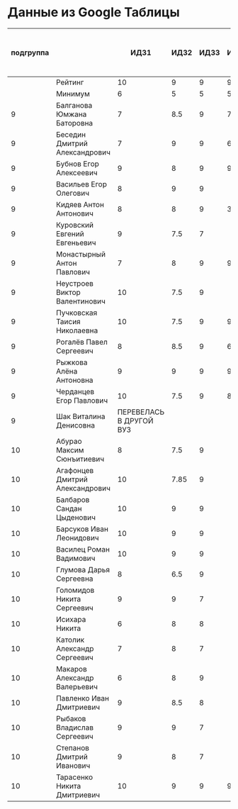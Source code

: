 # Данные из Google Таблицы

| подгруппа |  | ИДЗ1 | ИДЗ2 | ИДЗ3 | ИДЗ4 | ИДЗ5 | ИДЗ | КР 1 | КР 2 | Коллоквиум | 21.09 | 28.09 | 07.10 | 12.10 | 19.10 | 26.10 | 02.11 | 09.11 | 16.11 | 23.11 | 30.11 | 07.12 | 14.12 | 21.12 | 11.01 | 18.01 | 25.01 | Доп. баллы (работа на паре) | Посещения | Конспект | Сумма баллов | Итоговая оценка |
| --- | --- | --- | --- | --- | --- | --- | --- | --- | --- | --- | --- | --- | --- | --- | --- | --- | --- | --- | --- | --- | --- | --- | --- | --- | --- | --- | --- | --- | --- | --- | --- | --- |
|  | Рейтинг | 10 | 9 | 9 | 9 | 9 | 46 | 8 | 8 | 15 |  |  |  |  |  |  |  |  |  |  |  |  |  |  |  |  |  | 9 | 9 | 5 |  |  |
|  | Минимум | 6 | 5 | 5 | 5 | 5 | 26 | 6 | 6 | 10 |  |  |  |  |  |  |  |  |  |  |  |  |  |  |  |  |  | 4 | 6 | 3 |  |  |
| 9 | Балганова Юмжана Баторовна | 7 | 8.5 | 9 | 7 | 9 | 40.5 | 7.8 | 6 | 13 | 1 | 2 | 1 | 2 | 1 | 2 | 1 | 2 | 1 | 2 | 1 | 2 | 1 |  |  |  |  | 3.3 | 6.84 |  | 77.44 | хорошо |
| 9 | Беседин Дмитрий Александрович | 7 | 9 | 9 | 6.5 | 7.5 | 39 | 6.5 | 7.5 | 11 | 1 | 2 | 0 | 2 | 1 | 2 | 1 | 2 | 0 | 2 | 1 | 2 | 1 | 2 |  |  |  | 2 | 6.84 |  | 72.84 | удовлетворительно |
| 9 | Бубнов Егор Алексеевич | 9 | 8 | 9 | 9 | 7 | 42 | 6 | 6 | 10 | 1 | 2 | 1 | 2 | 1 | 2 | 1 | 2 | 1 | 2 | 1 | 2 | 1 | 2 |  |  |  | 2 | 7.56 |  | 73.56 | удовлетворительно |
| 9 | Васильев Егор Олегович | 8 | 9 | 9 |  |  | 26 | 6.8 | 6 | 14 | 1 | 2 | 1 | 2 | 1 | 2 | 1 | 2 | 1 | 2 | 1 | 2 | 1 |  |  |  |  | 3.3 | 6.84 |  | 62.94 | удовлетворительно |
| 9 | Кидяев Антон Антонович | 8 | 8 | 9 | 3 | 9 | 37 | 6.25 | 6 | 10 | 1 | 2 | 1 | 2 | 1 | 2 | 1 | 2 | 1 | 2 | 1 | 2 | 1 |  |  |  |  | 2 | 6.84 |  | 68.09 | удовлетворительно |
| 9 | Куровский Евгений Евгеньевич | 9 | 7.5 | 7 |  |  | 23.5 | 6.55 | 6 | 8 | 1 | 2 | 1 | 2 | 1 | 2 | 1 | 2 | 0 | 2 | 0 | 2 | 0 |  |  |  |  | 2 | 5.76 |  | 51.809999999999995 | неудовлетворительно |
| 9 | Монастырный Антон Павлович | 7 | 8 | 9 | 9 | 9 | 42 | 8 | 7.5 | 10 | 1 | 2 | 1 | 2 | 1 | 2 | 1 | 2 | 1 | 2 | 1 | 2 | 1 | 2 |  |  |  | 6.6 | 7.56 |  | 81.66 | хорошо |
| 9 | Неустроев Виктор Валентинович | 10 | 7.5 | 9 |  |  | 26.5 | 8 | 6 | 15 | 1 | 2 | 1 | 2 | 1 | 2 | 1 | 2 | 1 | 2 | 1 | 2 | 1 |  |  |  |  | 2.8 | 6.84 |  | 65.14 | удовлетворительно |
| 9 | Пучковская Таисия Николаевна | 10 | 7.5 | 9 | 9 | 9 | 44.5 | 7.25 | 6 | 15 | 1 | 2 | 1 | 2 | 1 | 2 | 1 | 2 | 1 | 2 | 1 | 2 | 1 | 2 |  |  |  | 3.3 | 7.56 |  | 83.61 | хорошо |
| 9 | Рогалёв Павел Сергеевич | 8 | 8.5 | 9 | 6.5 |  | 32 | 6 | 4 | 8 | 1 | 2 | 1 | 2 | 1 | 2 | 1 | 2 | 1 | 2 | 1 | 2 | 1 |  |  |  |  | 2 | 6.84 |  | 58.84 | неудовлетворительно |
| 9 | Рыжкова Алёна Антоновна | 9 | 9 | 9 | 9 | 9 | 45 | 7.6 | 6 | 15 | 1 | 2 | 1 | 2 | 1 | 2 | 1 | 2 | 1 | 2 | 1 | 2 | 1 | 2 |  |  |  | 2.3 | 7.56 |  | 83.46 | хорошо |
| 9 | Черданцев Егор Павлович | 10 | 7.5 | 9 | 8 | 8 | 42.5 | 7.5 | 8 | 15 | 1 | 2 | 1 | 2 | 1 | 2 | 1 | 2 | 1 | 2 | 1 | 2 | 1 | 2 | 1 | 2 | 1 | 6.3 | 9 | 5 | 93.3 | отлично |
| 9 | Шак Виталина Денисовна | ПЕРЕВЕЛАСЬ В ДРУГОЙ ВУЗ |  |  |  |  |  |  |  |  |  |  |  |  |  |  |  |  |  |  |  |  |  |  |  |  |  |  |  |  |  | неудовлетворительно |
| 10 | Абурао Максим Сюнъитиевич | 8 | 7.5 | 9 |  |  | 24.5 | 6 |  |  | 2 | 1 | 2 | 1 | 2 | 1 | 2 | 1 | 2 | 1 | 2 | 1 | 2 |  |  |  |  | 6 | 7.2 |  | 43.7 | неудовлетворительно |
| 10 | Агафонцев Дмитрий Александрович | 10 | 7.85 | 9 |  |  | 26.85 | 7.6 | 7 |  | 2 | 1 | 2 | 1 | 2 | 1 | 2 | 1 | 2 | 1 | 2 | 1 | 2 |  |  |  |  | 1 | 7.2 |  | 49.650000000000006 | неудовлетворительно |
| 10 | Балбаров Сандан Цыденович | 10 | 9 | 9 |  |  | 28 | 7.6 |  |  | 2 | 1 | 2 | 1 | Б | Б | 2 | 1 | 2 | Б | Б | Б | Б |  |  |  |  | 1.3 | 3.96 |  | 40.86 | неудовлетворительно |
| 10 | Барсуков Иван Леонидович | 10 | 9 | 9 |  |  | 28 | 8 |  |  | 2 | 1 | 2 | 1 | 2 | 1 | 2 | 1 | 2 | 1 | 2 | 1 | 2 |  |  |  |  | 4.3 | 7.2 |  | 47.5 | неудовлетворительно |
| 10 | Василец Роман Вадимович | 10 | 9 | 9 |  |  | 28 | 7 | 8 |  | 2 | 1 | 2 | 1 | 2 | 1 | 2 | 1 | 2 | 1 | 2 | 1 | 2 |  |  |  |  | 1 | 7.2 |  | 51.2 | неудовлетворительно |
| 10 | Глумова Дарья Сергеевна | 8 | 6.5 | 9 |  |  | 23.5 | 6 | 5 |  | 2 | 1 | 2 | 1 | 2 | 1 | 1 | 1 | 2 | 1 | 2 | 1 | 2 |  |  |  |  | 1 | 6.84 |  | 42.34 | неудовлетворительно |
| 10 | Голомидов Никита Сергеевич | 9 | 9 | 7 |  |  | 25 | 6 | 4 |  | 2 | 1 | 2 | 1 | 2 | 1 | 2 | 1 | 2 | 1 | 2 | 1 | 2 |  |  |  |  | 1 | 7.2 |  | 43.2 | неудовлетворительно |
| 10 | Исихара Никита | 6 | 8 | 8 |  |  | 22 | 6.8 | 4 |  | 2 | 1 | 2 | 1 | 2 | 1 | 2 | 1 | 2 | 1 | 2 | 1 | 2 |  |  |  |  | 1.8 | 7.2 |  | 41.8 | неудовлетворительно |
| 10 | Католик Александр Сергеевич | 7 | 8 | 7 |  |  | 22 | 6 | 6 |  | 2 | 1 | 2 | 1 | 2 | 1 | 2 | 1 | 2 | 1 | 2 | 1 | 2 |  |  |  |  | 1 | 7.2 |  | 42.2 | неудовлетворительно |
| 10 | Макаров Александр Валерьевич | 6 | 8 | 9 |  |  | 23 | 7.8 | 8 |  | 2 | 1 | 2 | 1 | 2 | 1 | 2 | 1 | 2 | 1 | 2 | 1 | 2 |  |  |  |  | 4.3 | 7.2 |  | 50.3 | неудовлетворительно |
| 10 | Павленко Иван Дмитриевич | 9 | 8.5 | 8 |  |  | 25.5 | 6 |  |  | 2 | 1 | 2 | 1 | 2 | 1 | 2 | 1 | 2 | 1 | 2 | 1 | 2 |  |  |  |  | 1 | 7.2 |  | 39.7 | неудовлетворительно |
| 10 | Рыбаков Владислав Сергеевич | 9 | 9 | 7 |  |  | 25 | 6.5 | 8 |  | 2 | 1 | 2 | 1 | 2 | 1 | 2 | 1 | 2 | 1 | 2 | 1 | 2 |  |  |  |  | 1 | 7.2 |  | 47.7 | неудовлетворительно |
| 10 | Степанов Дмитрий Иванович | 9 | 8 | 7 |  |  | 24 | 8 |  |  | 2 | 1 | 2 | 1 | 2 | 1 | 2 | 1 | 2 | 1 | 2 | 1 | 2 |  |  |  |  | 2.2 | 7.2 |  | 41.4 | неудовлетворительно |
| 10 | Тарасенко Никита Дмитриевич | 10 | 9 | 9 | 9 | 8 | 45 | 8 | 7.5 | 14 | 2 | 1 | 2 | 1 | 1 | 2 | 1 | 2 | 1 | 2 | 0 | 2 | 1 |  |  |  |  | 2.3 | 6.48 |  | 83.28 | хорошо |
